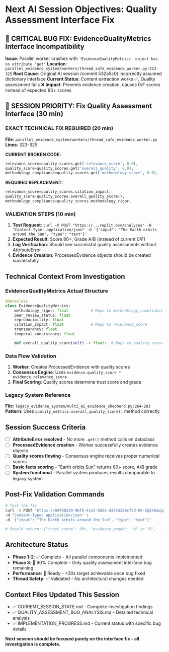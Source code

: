 # Next AI Session Objectives: Quality Assessment Interface Fix

## 🎯 CRITICAL BUG FIX: EvidenceQualityMetrics Interface Incompatibility

**Issue**: Parallel worker crashes with `'EvidenceQualityMetrics' object has no attribute 'get'`
**Location**: `parallel_evidence_system/workers/thread_safe_evidence_worker.py:323-325`
**Root Cause**: Original AI session (commit 532a5c0) incorrectly assumed dictionary interface
**Current Status**: Content extraction works ✅, Quality assessment fails ❌
**Impact**: Prevents evidence creation, causes 0/F scores instead of expected 80+ scores

## 🎯 SESSION PRIORITY: Fix Quality Assessment Interface (30 min)

### EXACT TECHNICAL FIX REQUIRED (20 min)
**File**: `parallel_evidence_system/workers/thread_safe_evidence_worker.py`
**Lines**: 323-325

**CURRENT BROKEN CODE:**
```python
relevance_score=quality_scores.get('relevance_score', 0.0),
quality_score=quality_scores.get('overall_quality', 0.0),
methodology_compliance=quality_scores.get('methodology_score', 0.0),
```

**REQUIRED REPLACEMENT:**
```python
relevance_score=quality_scores.citation_impact,
quality_score=quality_scores.overall_quality_score(),
methodology_compliance=quality_scores.methodology_rigor,
```

### VALIDATION STEPS (10 min)
1. **Test Request**: `curl -X POST "https://...replit.dev/analyses" -H "Content-Type: application/json" -d '{"input": "The Earth orbits around the Sun", "type": "text"}'`
2. **Expected Result**: Score 80+, Grade A/B (instead of current 0/F)
3. **Log Verification**: Should see successful quality assessments without AttributeError
4. **Evidence Creation**: ProcessedEvidence objects should be created successfully

## Technical Context From Investigation

### EvidenceQualityMetrics Actual Structure
```python
@dataclass
class EvidenceQualityMetrics:
    methodology_rigor: float          # Maps to methodology_compliance
    peer_review_status: float
    reproducibility: float
    citation_impact: float            # Maps to relevance_score
    transparency: float
    temporal_consistency: float

    def overall_quality_score(self) -> float:  # Maps to quality_score
```

### Data Flow Validation
1. **Worker**: Creates ProcessedEvidence with quality scores
2. **Consensus Engine**: Uses `evidence.quality_score * evidence.relevance_score`
3. **Final Scoring**: Quality scores determine trust score and grade

### Legacy System Reference
**File**: `legacy_evidence_system/multi_ai_evidence_shepherd.py:264-283`
**Pattern**: Uses `quality_metrics.overall_quality_score()` method correctly

## Session Success Criteria
- [ ] **AttributeError resolved** - No more `.get()` method calls on dataclass
- [ ] **ProcessedEvidence creation** - Worker successfully creates evidence objects
- [ ] **Quality scores flowing** - Consensus engine receives proper numerical scores
- [ ] **Basic facts scoring** - "Earth orbits Sun" returns 80+ score, A/B grade
- [ ] **System functional** - Parallel system produces results comparable to legacy system

## Post-Fix Validation Commands
```bash
# Test the fix
curl -X POST "https://69780239-96f5-4ce3-b826-d3453286c75d-00-2q5k9aqq28xtu.picard.replit.dev/analyses" \
-H "Content-Type: application/json" \
-d '{"input": "The Earth orbits around the Sun", "type": "text"}'

# Should return: {"trust_score": 80+, "evidence_grade": "A" or "B", ...}
```

## Architecture Status
- **Phase 1-2**: ✅ Complete - All parallel components implemented
- **Phase 3**: 🔧 90% Complete - Only quality assessment interface bug remaining
- **Performance**: 🎯 Ready - <30s target achievable once bug fixed
- **Thread Safety**: ✅ Validated - No architectural changes needed

## Context Files Updated This Session
- ✅ CURRENT_SESSION_STATE.md - Complete investigation findings
- ✅ QUALITY_ASSESSMENT_BUG_ANALYSIS.md - Detailed technical analysis
- ✅ IMPLEMENTATION_PROGRESS.md - Current status with specific bug details

**Next session should be focused purely on the interface fix - all investigation is complete.**
